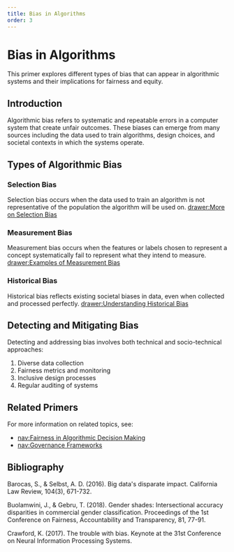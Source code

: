 ```yaml
---
title: Bias in Algorithms
order: 3
---
```


# Bias in Algorithms

This primer explores different types of bias that can appear in algorithmic systems and their implications for fairness and equity.

## Introduction

Algorithmic bias refers to systematic and repeatable errors in a computer system that create unfair outcomes. These biases can emerge from many sources including the data used to train algorithms, design choices, and societal contexts in which the systems operate.

## Types of Algorithmic Bias

### Selection Bias

Selection bias occurs when the data used to train an algorithm is not representative of the population the algorithm will be used on. [drawer:More on Selection Bias](selection-bias)

### Measurement Bias

Measurement bias occurs when the features or labels chosen to represent a concept systematically fail to represent what they intend to measure. [drawer:Examples of Measurement Bias](measurement-bias)

### Historical Bias

Historical bias reflects existing societal biases in data, even when collected and processed perfectly. [drawer:Understanding Historical Bias](historical-bias)

## Detecting and Mitigating Bias

Detecting and addressing bias involves both technical and socio-technical approaches:

1. Diverse data collection
2. Fairness metrics and monitoring
3. Inclusive design processes
4. Regular auditing of systems

## Related Primers

For more information on related topics, see:

- [nav:Fairness in Algorithmic Decision Making](fairness)
- [nav:Governance Frameworks](governance)

## Bibliography

Barocas, S., & Selbst, A. D. (2016). Big data's disparate impact. California Law Review, 104(3), 671-732.

Buolamwini, J., & Gebru, T. (2018). Gender shades: Intersectional accuracy disparities in commercial gender classification. Proceedings of the 1st Conference on Fairness, Accountability and Transparency, 81, 77-91.

Crawford, K. (2017). The trouble with bias. Keynote at the 31st Conference on Neural Information Processing Systems.
